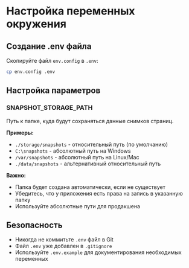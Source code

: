 # Настройка переменных окружения

## Создание .env файла

Скопируйте файл `env.config` в `.env`:

```bash
cp env.config .env
```

## Настройка параметров

### SNAPSHOT_STORAGE_PATH

Путь к папке, куда будут сохраняться данные снимков страниц.

**Примеры:**
- `./storage/snapshots` - относительный путь (по умолчанию)
- `C:\snapshots` - абсолютный путь на Windows
- `/var/snapshots` - абсолютный путь на Linux/Mac
- `./data/snapshots` - альтернативный относительный путь

**Важно:**
- Папка будет создана автоматически, если не существует
- Убедитесь, что у приложения есть права на запись в указанную папку
- Используйте абсолютные пути для продакшена

## Безопасность

- Никогда не коммитьте `.env` файл в Git
- Файл `.env` уже добавлен в `.gitignore`
- Используйте `.env.example` для документирования необходимых переменных
